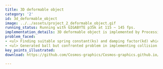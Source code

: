 ```yaml
---
title: 3D deformable object
category: '2'
id: 3d_deformable_object
image: ../../assets/project_2_deformable_object.gif
running_status: Running with GIGABYTE p35k at 115 ~ 145 fps.
implementation_details: 3D deformable object is implemented by Processing 3.0 version. User could control the action of the object generated in the scene through keyboard. And the angle of view could also be manipulated by mouse. We chose mass-spring method to implement our 3D deformable object. Implemented its collision with boundary. We generated ball for this simulation but haven't make ball collision with deformable object successfully so we didn't add it to scene.
problem_faced: 
- <ul> Finding suitable spring constant(ks) and damping factor(kd) which may result in undesirable animation and action of cloth when set those to unfitting values.</ul>  
- <ul> Generated ball but confronted problem in implementing collision. </ul>
key_points_illustrated: 
download: https://github.com/Cosmos-graphics/Cosmos-graphics.github.io/tree/master/ProcessingCode/project_2_deformable_object/deformable_object

---
```

